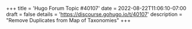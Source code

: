 +++
title = 'Hugo Forum Topic #40107'
date = 2022-08-22T11:06:10-07:00
draft = false
details = 'https://discourse.gohugo.io/t/40107'
description = "Remove Duplicates from Map of Taxonomies"
+++
